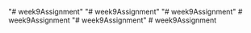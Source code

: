 "# week9Assignment" 
"# week9Assignment" 
"# week9Assignment" 
#   w e e k 9 A s s i g n m e n t  
 "# week9Assignment" 
#   w e e k 9 A s s i g n m e n t  
 
